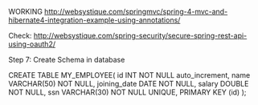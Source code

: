 WORKING
http://websystique.com/springmvc/spring-4-mvc-and-hibernate4-integration-example-using-annotations/

Check:
http://websystique.com/spring-security/secure-spring-rest-api-using-oauth2/

Step 7: Create Schema in database

CREATE TABLE MY_EMPLOYEE(
    id INT NOT NULL auto_increment, 
    name VARCHAR(50) NOT NULL,
    joining_date DATE NOT NULL,
    salary DOUBLE NOT NULL,
    ssn VARCHAR(30) NOT NULL UNIQUE,
    PRIMARY KEY (id)
);